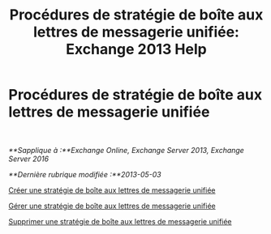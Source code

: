 ﻿---
title: 'Procédures de stratégie de boîte aux lettres de messagerie unifiée: Exchange 2013 Help'
TOCTitle: Procédures de stratégie de boîte aux lettres de messagerie unifiée
ms:assetid: 37db12de-109f-4e81-9e6a-effab2c2171d
ms:mtpsurl: https://technet.microsoft.com/fr-fr/library/JJ851061(v=EXCHG.150)
ms:contentKeyID: 50555372
ms.date: 05/23/2018
mtps_version: v=EXCHG.150
ms.translationtype: MT
---

# Procédures de stratégie de boîte aux lettres de messagerie unifiée

 

_**Sapplique à :**Exchange Online, Exchange Server 2013, Exchange Server 2016_

_**Dernière rubrique modifiée :**2013-05-03_

[Créer une stratégie de boîte aux lettres de messagerie unifiée](create-a-um-mailbox-policy-exchange-2013-help.md)

[Gérer une stratégie de boîte aux lettres de messagerie unifiée](manage-a-um-mailbox-policy-exchange-2013-help.md)

[Supprimer une stratégie de boîte aux lettres de messagerie unifiée](delete-a-um-mailbox-policy-exchange-2013-help.md)

